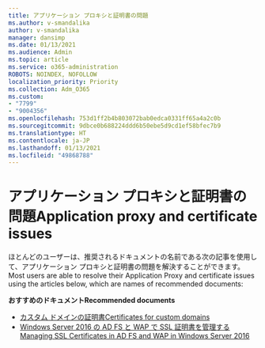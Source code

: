 ```yaml
---
title: アプリケーション プロキシと証明書の問題
ms.author: v-smandalika
author: v-smandalika
manager: dansimp
ms.date: 01/13/2021
ms.audience: Admin
ms.topic: article
ms.service: o365-administration
ROBOTS: NOINDEX, NOFOLLOW
localization_priority: Priority
ms.collection: Adm_O365
ms.custom:
- "7799"
- "9004356"
ms.openlocfilehash: 753d1ff2b4b803072bab0edca0331ff65a4a2c0b
ms.sourcegitcommit: 9dbce0b688224ddd6b50ebe5d9cd1ef58bfec7b9
ms.translationtype: HT
ms.contentlocale: ja-JP
ms.lasthandoff: 01/13/2021
ms.locfileid: "49868788"
---
```

# <a name="application-proxy-and-certificate-issues"></a><span data-ttu-id="0e4c6-102">アプリケーション プロキシと証明書の問題</span><span class="sxs-lookup"><span data-stu-id="0e4c6-102">Application proxy and certificate issues</span></span>

<span data-ttu-id="0e4c6-103">ほとんどのユーザーは、推奨されるドキュメントの名前である次の記事を使用して、アプリケーション プロキシと証明書の問題を解決することができます。</span><span class="sxs-lookup"><span data-stu-id="0e4c6-103">Most users are able to resolve their Application Proxy and certificate issues using the articles below, which are names of recommended documents:</span></span>

<span data-ttu-id="0e4c6-104">**おすすめのドキュメント**</span><span class="sxs-lookup"><span data-stu-id="0e4c6-104">**Recommended documents**</span></span>

- [<span data-ttu-id="0e4c6-105">カスタム ドメインの証明書</span><span class="sxs-lookup"><span data-stu-id="0e4c6-105">Certificates for custom domains</span></span>](https://docs.microsoft.com/azure/active-directory/manage-apps/application-proxy-configure-custom-domain#certificates-for-custom-domains)
- [<span data-ttu-id="0e4c6-106">Windows Server 2016 の AD FS と WAP で SSL 証明書を管理する</span><span class="sxs-lookup"><span data-stu-id="0e4c6-106">Managing SSL Certificates in AD FS and WAP in Windows Server 2016</span></span>](https://docs.microsoft.com/windows-server/identity/ad-fs/operations/manage-ssl-certificates-ad-fs-wap)


